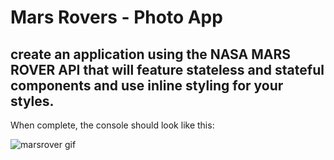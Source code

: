 # Mars Rovers - Photo App

## create an application using the NASA MARS ROVER API that will feature stateless and stateful components and use inline styling for your styles.


When complete, the console should look like this:

![marsrover gif](https://tiy-learn-content.s3.amazonaws.com/9bd3e188-marsrover.gif)
